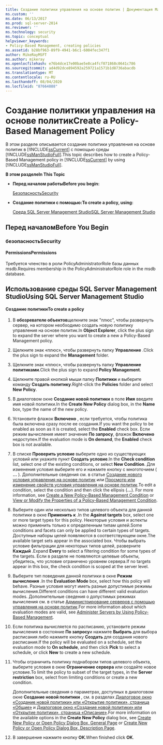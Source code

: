 ```yaml
---
title: Создание политики управления на основе политик | Документация Майкрософт
ms.custom: ''
ms.date: 06/13/2017
ms.prod: sql-server-2014
ms.reviewer: ''
ms.technology: security
ms.topic: conceptual
helpviewer_keywords:
- Policy-Based Management, creating policies
ms.assetid: b28bf963-89f9-4941-b6c1-6004fec347f1
author: MikeRayMSFT
ms.author: mikeray
ms.openlocfilehash: e76b4dce17e00bae5e8ca4fcf071868c0641c786
ms.sourcegitcommit: ad4d92dce894592a259721a1571b1d8736abacdb
ms.translationtype: MT
ms.contentlocale: ru-RU
ms.lasthandoff: 08/04/2020
ms.locfileid: "87664888"
---
```

# <a name="create-a-policy-based-management-policy"></a><span data-ttu-id="bceda-102">Создание политики управления на основе политик</span><span class="sxs-lookup"><span data-stu-id="bceda-102">Create a Policy-Based Management Policy</span></span>
  <span data-ttu-id="bceda-103">В этом разделе описывается создание политики управления на основе политик в [!INCLUDE[ssCurrent](../../includes/sscurrent-md.md)] с помощью среды [!INCLUDE[ssManStudioFull](../../includes/ssmanstudiofull-md.md)].</span><span class="sxs-lookup"><span data-stu-id="bceda-103">This topic describes how to create a Policy-Based Management policy in [!INCLUDE[ssCurrent](../../includes/sscurrent-md.md)] by using [!INCLUDE[ssManStudioFull](../../includes/ssmanstudiofull-md.md)].</span></span>  
  
 <span data-ttu-id="bceda-104">**В этом разделе**</span><span class="sxs-lookup"><span data-stu-id="bceda-104">**In This Topic**</span></span>  
  
-   <span data-ttu-id="bceda-105">**Перед началом работы**</span><span class="sxs-lookup"><span data-stu-id="bceda-105">**Before you begin:**</span></span>  
  
     [<span data-ttu-id="bceda-106">Безопасность</span><span class="sxs-lookup"><span data-stu-id="bceda-106">Security</span></span>](#Security)  
  
-   <span data-ttu-id="bceda-107">**Создание политики с помощью:**</span><span class="sxs-lookup"><span data-stu-id="bceda-107">**To create a policy, using:**</span></span>  
  
     [<span data-ttu-id="bceda-108">Среда SQL Server Management Studio</span><span class="sxs-lookup"><span data-stu-id="bceda-108">SQL Server Management Studio</span></span>](#SSMSProcedure)  
  
##  <a name="before-you-begin"></a><a name="BeforeYouBegin"></a> <span data-ttu-id="bceda-109">Перед началом</span><span class="sxs-lookup"><span data-stu-id="bceda-109">Before You Begin</span></span>  
  
###  <a name="security"></a><a name="Security"></a> <span data-ttu-id="bceda-110">безопасность</span><span class="sxs-lookup"><span data-stu-id="bceda-110">Security</span></span>  
  
####  <a name="permissions"></a><a name="Permissions"></a> <span data-ttu-id="bceda-111">Permissions</span><span class="sxs-lookup"><span data-stu-id="bceda-111">Permissions</span></span>  
 <span data-ttu-id="bceda-112">Требуется членство в роли PolicyAdministratorRole базы данных msdb.</span><span class="sxs-lookup"><span data-stu-id="bceda-112">Requires membership in the PolicyAdministratorRole role in the msdb database.</span></span>  
  
##  <a name="using-sql-server-management-studio"></a><a name="SSMSProcedure"></a> <span data-ttu-id="bceda-113">Использование среды SQL Server Management Studio</span><span class="sxs-lookup"><span data-stu-id="bceda-113">Using SQL Server Management Studio</span></span>  
  
#### <a name="to-create-a-policy"></a><span data-ttu-id="bceda-114">Создание политики</span><span class="sxs-lookup"><span data-stu-id="bceda-114">To create a policy</span></span>  
  
1.  <span data-ttu-id="bceda-115">В **обозревателе объектов**щелкните знак "плюс", чтобы развернуть сервер, на котором необходимо создать новую политику управления на основе политик.</span><span class="sxs-lookup"><span data-stu-id="bceda-115">In **Object Explorer**, click the plus sign to expand the server where you want to create a new a Policy-Based Management policy.</span></span>  
  
2.  <span data-ttu-id="bceda-116">Щелкните знак «плюс», чтобы развернуть папку **Управление** .</span><span class="sxs-lookup"><span data-stu-id="bceda-116">Click the plus sign to expand the **Management** folder.</span></span>  
  
3.  <span data-ttu-id="bceda-117">Щелкните знак «плюс», чтобы развернуть папку **Управление политиками**.</span><span class="sxs-lookup"><span data-stu-id="bceda-117">Click the plus sign to expand **Policy Management**.</span></span>  
  
4.  <span data-ttu-id="bceda-118">Щелкните правой кнопкой мыши папку **Политики** и выберите команду **Создать политику**.</span><span class="sxs-lookup"><span data-stu-id="bceda-118">Right-click the **Policies** folder and select **New Policy**.</span></span>  
  
5.  <span data-ttu-id="bceda-119">В диалоговом окне **Создание новой политики** в поле **Имя** введите имя новой политики.</span><span class="sxs-lookup"><span data-stu-id="bceda-119">In the **Create New Policy** dialog box, in the **Name** box, type the name of the new policy.</span></span>  
  
6.  <span data-ttu-id="bceda-120">Установите флажок **Включено** , если требуется, чтобы политика была включена сразу после ее создания.</span><span class="sxs-lookup"><span data-stu-id="bceda-120">If you want the policy to be enabled as soon as it is created, select the **Enabled** check box.</span></span> <span data-ttu-id="bceda-121">Если режим вычисления имеет значение **По запросу**, флажок **Включено** недоступен.</span><span class="sxs-lookup"><span data-stu-id="bceda-121">If the evaluation mode is **On demand**, the **Enabled** check box is not available.</span></span>  
  
7.  <span data-ttu-id="bceda-122">В списке **Проверить условие** выберите одно из существующих условий или укажите пункт **Создать условие**.</span><span class="sxs-lookup"><span data-stu-id="bceda-122">In the **Check condition** list, select one of the existing conditions, or select **New Condition**.</span></span> <span data-ttu-id="bceda-123">Для изменения условия выберите его и нажмите кнопку с многоточием ( **...** ). Дополнительные сведения см. в статье [Создание нового условия управления на основе политик](create-a-new-policy-based-management-condition.md) или [Просмотр или изменение свойств условия управления на основе политик](view-or-modify-the-properties-of-a-policy-based-management-condition.md).</span><span class="sxs-lookup"><span data-stu-id="bceda-123">To edit a condition, select the condition and then click the ellipsis (**...**). For more information, see [Create a New Policy-Based Management Condition](create-a-new-policy-based-management-condition.md) or [View or Modify the Properties of a Policy-Based Management Condition](view-or-modify-the-properties-of-a-policy-based-management-condition.md).</span></span>  
  
8.  <span data-ttu-id="bceda-124">Выберите один или несколько типов целевого объекта для данной политики в окне **Применить к** .</span><span class="sxs-lookup"><span data-stu-id="bceda-124">In the **Against targets** box, select one or more target types for this policy.</span></span> <span data-ttu-id="bceda-125">Некоторые условия и аспекты можно применить только к определенным типам целей.</span><span class="sxs-lookup"><span data-stu-id="bceda-125">Some conditions and facets can only be applied to certain types of targets.</span></span> <span data-ttu-id="bceda-126">Доступные наборы целей появляются в соответствующем окне.</span><span class="sxs-lookup"><span data-stu-id="bceda-126">The available target sets appear in the associated box.</span></span> <span data-ttu-id="bceda-127">Чтобы выбрать условие фильтрации для некоторых типов целей, разверните **Каждый** .</span><span class="sxs-lookup"><span data-stu-id="bceda-127">Expand **Every** to select a filtering condition for some types of the targets.</span></span> <span data-ttu-id="bceda-128">Если в разделе не появляются целевые объекты, убедитесь, что условие ограничено уровнем сервера.</span><span class="sxs-lookup"><span data-stu-id="bceda-128">If no targets appear in this box, the check condition is scoped at the server level.</span></span>  
  
9. <span data-ttu-id="bceda-129">Выберите тип поведения данной политики в окне **Режим вычисления** .</span><span class="sxs-lookup"><span data-stu-id="bceda-129">In the **Evaluation Mode** box, select how this policy will behave.</span></span> <span data-ttu-id="bceda-130">Разные условия могут иметь разные допустимые режимы вычисления.</span><span class="sxs-lookup"><span data-stu-id="bceda-130">Different conditions can have different valid evaluation modes.</span></span> <span data-ttu-id="bceda-131">Дополнительные сведения о допустимых режимах вычисления см. в статье [Администрирование серверов с помощью управления на основе политик](administer-servers-by-using-policy-based-management.md).</span><span class="sxs-lookup"><span data-stu-id="bceda-131">For more information about which evaluation modes are valid, see [Administer Servers by Using Policy-Based Management](administer-servers-by-using-policy-based-management.md).</span></span>  
  
10. <span data-ttu-id="bceda-132">Если политика вычисляется по расписанию, установите режим вычисления в состояние **По запросу**и нажмите **Выбрать** для выбора расписания либо нажмите кнопку **Создать** для создания нового расписания.</span><span class="sxs-lookup"><span data-stu-id="bceda-132">If the policy will be evaluated on a schedule, set the evaluation mode to **On schedule**, and then click **Pick** to select a schedule, or click **New** to create a new schedule.</span></span>  
  
11. <span data-ttu-id="bceda-133">Чтобы ограничить политику поднабором типов целевого объекта, выберите условия в окне **Ограничение сервера** или создайте новое условие.</span><span class="sxs-lookup"><span data-stu-id="bceda-133">To limit the policy to subset of the target types, in the **Server restriction** box, select from limiting conditions or create a new condition.</span></span>  
  
     <span data-ttu-id="bceda-134">Дополнительные сведения о параметрах, доступных в диалоговом окне **Создание новой политики** , см. в разделах [Диалоговое окно «Создание новой политики» или «Открытие политики», страница «Общие»](../../integration-services/general-page-of-integration-services-designers-options.md) и [Диалоговое окно «Создание новой политики» или «Открытие политики», страница «Описание»](create-new-policy-or-open-policy-dialog-box-description-page.md).</span><span class="sxs-lookup"><span data-stu-id="bceda-134">For more information on the available options in the **Create New Policy** dialog box, see [Create New Policy or Open Policy Dialog Box, General Page](../../integration-services/general-page-of-integration-services-designers-options.md) or [Create New Policy or Open Policy Dialog Box, Description Page](create-new-policy-or-open-policy-dialog-box-description-page.md).</span></span>  
  
12. <span data-ttu-id="bceda-135">В завершение нажмите кнопку **ОК**.</span><span class="sxs-lookup"><span data-stu-id="bceda-135">When finished click **OK**.</span></span>  
  
  
